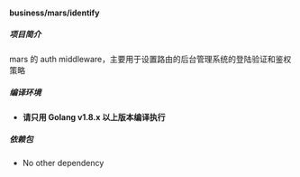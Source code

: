 #### business/mars/identify

##### 项目简介

mars 的 auth middleware，主要用于设置路由的后台管理系统的登陆验证和鉴权策略

##### 编译环境

- **请只用 Golang v1.8.x 以上版本编译执行**

##### 依赖包

- No other dependency


